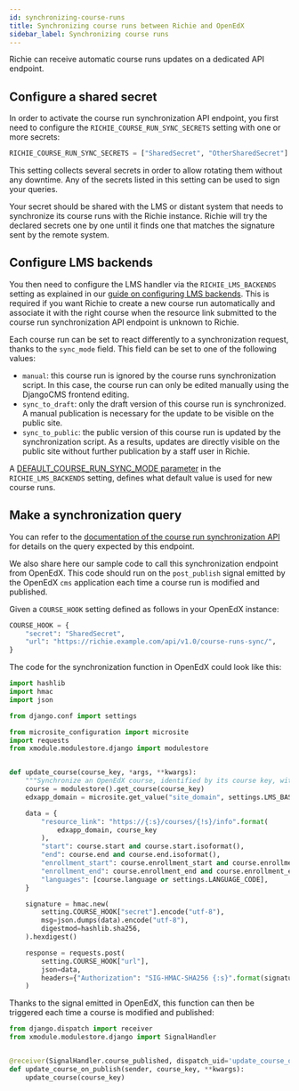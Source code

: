```yaml
---
id: synchronizing-course-runs
title: Synchronizing course runs between Richie and OpenEdX
sidebar_label: Synchronizing course runs
---
```


Richie can receive automatic course runs updates on a dedicated API endpoint.

## Configure a shared secret

In order to activate the course run synchronization API endpoint, you first need to configure the
`RICHIE_COURSE_RUN_SYNC_SECRETS` setting with one or more secrets:

```python
RICHIE_COURSE_RUN_SYNC_SECRETS = ["SharedSecret", "OtherSharedSecret"]
```

This setting collects several secrets in order to allow rotating them without any downtime. Any
of the secrets listed in this setting can be used to sign your queries. 

Your secret should be shared with the LMS or distant system that needs to synchronize its course
runs with the Richie instance. Richie will try the declared secrets one by one until it finds
one that matches the signature sent by the remote system.

## Configure LMS backends

You then need to configure the LMS handler via the `RICHIE_LMS_BACKENDS` setting as explained
in our [guide on configuring LMS backends](lms-backends#configuring-the-lms-handler). This is
required if you want Richie to create a new course run automatically and associate it with the
right course when the resource link submitted to the course run synchronization API endpoint is
unknown to Richie.

Each course run can be set to react differently to a synchronization request, thanks to the 
`sync_mode` field. This field can be set to one of the following values:

+ `manual`: this course run is ignored by the course runs synchronization script. In this case,
    the course run can only be edited manually using the DjangoCMS frontend editing.
+ `sync_to_draft`: only the draft version of this course run is synchronized. A manual
    publication is necessary for the update to be visible on the public site.
+ `sync_to_public`: the public version of this course run is updated by the synchronization
    script. As a results, updates are directly visible on the public site without further
    publication by a staff user in Richie.

A [DEFAULT_COURSE_RUN_SYNC_MODE parameter](lms-backends#default_course_run_sync_mode) in the 
`RICHIE_LMS_BACKENDS` setting, defines what default value is used for new course runs.

## Make a synchronization query

You can refer to the [documentation of the course run synchronization API][sync-api] for details
on the query expected by this endpoint.

We also share here our sample code to call this synchronization endpoint from OpenEdX. This code
should run on the `post_publish` signal emitted by the OpenEdX `cms` application each time a
course run is modified and published.

Given a `COURSE_HOOK` setting defined as follows in your OpenEdX instance:

```python
COURSE_HOOK = {
    "secret": "SharedSecret",
    "url": "https://richie.example.com/api/v1.0/course-runs-sync/",
}
```

The code for the synchronization function in OpenEdX could look like this:

```python
import hashlib
import hmac
import json

from django.conf import settings

from microsite_configuration import microsite
import requests
from xmodule.modulestore.django import modulestore


def update_course(course_key, *args, **kwargs):
    """Synchronize an OpenEdX course, identified by its course key, with a Richie instance."""
    course = modulestore().get_course(course_key)
    edxapp_domain = microsite.get_value("site_domain", settings.LMS_BASE)

    data = {
        "resource_link": "https://{:s}/courses/{!s}/info".format(
            edxapp_domain, course_key
        ),
        "start": course.start and course.start.isoformat(),
        "end": course.end and course.end.isoformat(),
        "enrollment_start": course.enrollment_start and course.enrollment_start.isoformat(),
        "enrollment_end": course.enrollment_end and course.enrollment_end.isoformat(),
        "languages": [course.language or settings.LANGUAGE_CODE],
    }

    signature = hmac.new(
        setting.COURSE_HOOK["secret"].encode("utf-8"),
        msg=json.dumps(data).encode("utf-8"),
        digestmod=hashlib.sha256,
    ).hexdigest()

    response = requests.post(
        setting.COURSE_HOOK["url"],
        json=data,
        headers={"Authorization": "SIG-HMAC-SHA256 {:s}".format(signature)},
    )
```

Thanks to the signal emitted in OpenEdX, this function can then be triggered each time a course
is modified and published:

```python
from django.dispatch import receiver
from xmodule.modulestore.django import SignalHandler


@receiver(SignalHandler.course_published, dispatch_uid='update_course_on_publish')
def update_course_on_publish(sender, course_key, **kwargs):
    update_course(course_key)
```

[sync-api]: api/course-run-synchronization-api
